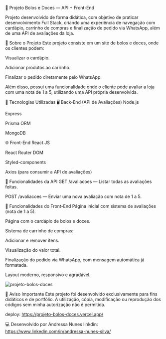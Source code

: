🍰 Projeto Bolos e Doces — API + Front-End

Projeto desenvolvido de forma didática, com objetivo de praticar desenvolvimento Full Stack, criando uma experiência de navegação com cardápio, carrinho de compras e finalização de pedido via WhatsApp, além de uma API de avaliações da loja.

🧠 Sobre o Projeto
Este projeto consiste em um site de bolos e doces, onde os clientes podem:

Visualizar o cardápio.

Adicionar produtos ao carrinho.

Finalizar o pedido diretamente pelo WhatsApp.

Além disso, possui uma funcionalidade onde o cliente pode avaliar a loja com uma nota de 1 a 5, utilizando uma API própria desenvolvida.

🚀 Tecnologias Utilizadas
🖥️ Back-End (API de Avaliações)
Node.js

Express

Prisma ORM

MongoDB

🌐 Front-End
React JS

React Router DOM

Styled-components

Axios (para consumir a API de avaliações)

🔗 Funcionalidades da API
GET /avaliacoes — Listar todas as avaliações feitas.

POST /avaliacoes — Enviar uma nova avaliação com nota de 1 a 5.

🎯 Funcionalidades do Front-End
Página inicial com sistema de avaliações (nota de 1 a 5).

Página com o cardápio de bolos e doces.

Sistema de carrinho de compras:

Adicionar e remover itens.

Visualização do valor total.

Finalização do pedido via WhatsApp, com mensagem automática já formatada.

Layout moderno, responsivo e agradável.

![projeto-bolos-doces](https://github.com/user-attachments/assets/daf02dd5-0643-4b33-b873-2e6119304f2b)

🚫 Aviso Importante
Este projeto foi desenvolvido exclusivamente para fins didáticos e de portfólio. A utilização, cópia, modificação ou reprodução dos códigos sem minha autorização não é permitida.

deploy: https://projeto-bolos-doces.vercel.app/

💻 Desenvolvido por
Andressa Nunes linkdin: https://www.linkedin.com/in/andressa-nunes-silva/

